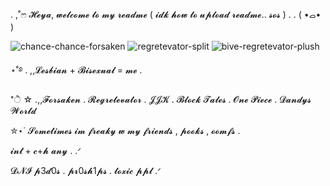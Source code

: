 . ,˚ෆ 𝓗𝓮𝔂𝓪, 𝔀𝓮𝓵𝓬𝓸𝓶𝓮 𝓽𝓸 𝓶𝔂 𝓻𝓮𝓪𝓭𝓶𝓮  ( 𝓲𝓭𝓴 𝓱𝓸𝔀 𝓽𝓸 𝓾𝓹𝓵𝓸𝓪𝓭 𝓻𝓮𝓪𝓭𝓶𝓮.. 𝓼𝓸𝓼 ) . . ( •ࡇ• )

![chance-chance-forsaken](https://github.com/user-attachments/assets/331b7cf6-9469-4fd7-adcb-24d975ad5105) ![regretevator-split](https://github.com/user-attachments/assets/aa016dad-1ca3-4846-8503-0c267c3d9eed) ![bive-regretevator-plush](https://github.com/user-attachments/assets/92c93bec-1c20-449f-a72a-3e9308c15448)

⋆˚࿔ . ,,𝓛𝓮𝓼𝓫𝓲𝓪𝓷 + 𝓑𝓲𝓼𝓮𝔁𝓾𝓪𝓵 = 𝓶𝓮 .

*ੈ ☆ .,,𝓕𝓸𝓻𝓼𝓪𝓴𝓮𝓷 . 𝓡𝓮𝓰𝓻𝓮𝓽𝓮𝓿𝓪𝓽𝓸𝓻 . 𝓙𝓙𝓚 . 𝓑𝓵𝓸𝓬𝓴 𝓣𝓪𝓵𝓮𝓼 . 𝓞𝓷𝓮 𝓟𝓲𝓮𝓬𝓮 . 𝓓𝓪𝓷𝓭𝔂𝓼 𝓦𝓸𝓻𝓵𝓭

✮⋆˙ 𝓢𝓸𝓶𝓮𝓽𝓲𝓶𝓮𝓼 𝓲𝓶 𝓯𝓻𝓮𝓪𝓴𝔂 𝔀 𝓶𝔂 𝓯𝓻𝓲𝓮𝓷𝓭𝓼 , 𝓹𝓸𝓸𝓴𝓼 , 𝓸𝓸𝓶𝓯𝓼 .

𝓲𝓷𝓽 + 𝓬+𝓱 𝓪𝓷𝔂 . .ᐟ

𝓓𝓝𝓘 𝓹3𝓭0𝓼 . 𝓹𝓻0𝓼𝓱1𝓹𝓼 . 𝓽𝓸𝔁𝓲𝓬 𝓹𝓹𝓵 .ᐟ


